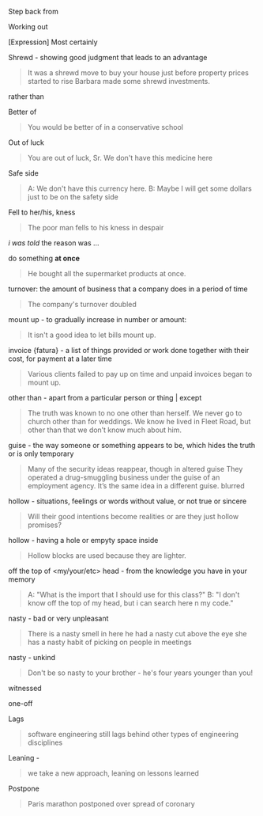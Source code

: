 


Step back from

Working out

[Expression] Most certainly

Shrewd - showing good judgment that leads to an advantage
> It was a shrewd move to buy your house just before property prices started to rise
> Barbara made some shrewd investments.

rather than
>

Better of
> You would be better of in a conservative school

Out of luck
> You are out of luck, Sr. We don't have this medicine here 
>

Safe side
> A: We don't have this currency here. 
> B: Maybe I will get some dollars just to be on the safety side

Fell to her/his, kness
> The poor man fells to his kness in despair

*i was told* the reason was ...

do something **at once**
> He bought all the supermarket products at  once.

turnover: the amount of business that a company does in a period of time
> The company's turnover doubled

mount up - to gradually increase in number or amount:
> It isn't a good idea to let bills mount up.

invoice {fatura} - a list of things provided or work done together with their cost, for payment at a later time
> Various clients failed to pay up on time and unpaid invoices began to mount up.

other than - apart from a particular person or thing | except
> The truth was known to no one other than herself.
>  We never go to church other than for weddings.
>  We know he lived in Fleet Road, but other than that we don’t know much about him.

guise - the way someone or something appears to be, which hides the truth or is only temporary
> Many of the security ideas reappear, though in altered guise
> They operated a drug-smuggling business under the guise of an employment agency.
> It’s the same idea in a different guise.
blurred

hollow - situations, feelings or words without value, or not true or sincere
> Will their good intentions become realities or are they just hollow promises?

hollow - having a hole or empyty space inside
> Hollow blocks are used because they are lighter.

off the top of <my/your/etc> head - from the knowledge you have in your memory
> A: "What is the import that I should use for this class?" 
> B: "I don't know off the top of my head, but i can search here n my code."

nasty - bad or very unpleasant
> There is a nasty smell in here
> he had a nasty cut above the eye
> she has a nasty habit of picking on people in meetings

nasty - unkind
> Don't be so nasty to your brother - he's four years younger than you!

witnessed

one-off

Lags
> software engineering still lags behind other types of engineering disciplines

Leaning - 
> we take a new approach, leaning on lessons learned

Postpone
> Paris marathon postponed over spread of coronary
